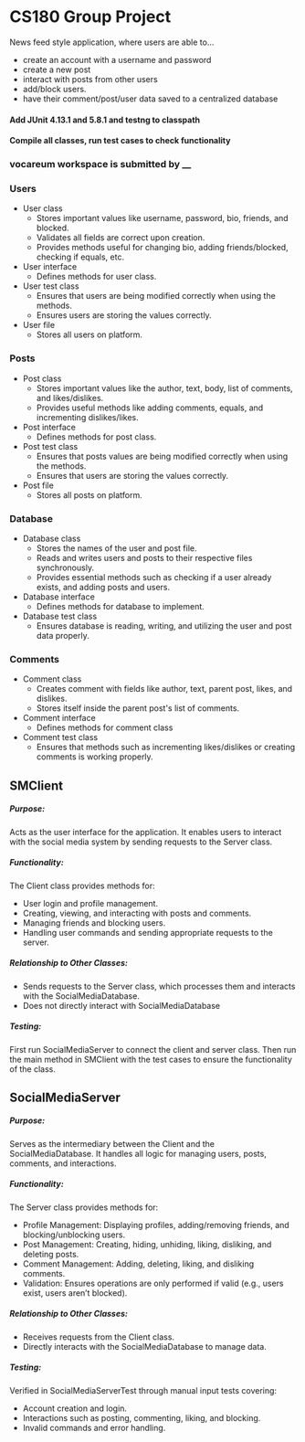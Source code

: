# CS180 Group Project
News feed style application, where users are able to...
- create an account with a username and password
- create a new post
- interact with posts from other users
- add/block users.
- have their comment/post/user data saved to a centralized database

#### Add JUnit 4.13.1 and 5.8.1 and testng to classpath
#### Compile all classes, run test cases to check functionality
### vocareum workspace is submitted by __

### Users
- User class
  - Stores important values like username, password, bio, friends, and blocked.
  - Validates all fields are correct upon creation.
  - Provides methods useful for changing bio, adding friends/blocked, checking if equals, etc.
- User interface
  - Defines methods for user class.
- User test class
  - Ensures that users are being modified correctly when using the methods.
  - Ensures users are storing the values correctly.
- User file
  - Stores all users on platform.
### Posts
- Post class
  - Stores important values like the author, text, body, list of comments, and likes/dislikes.
  - Provides useful methods like adding comments, equals, and incrementing dislikes/likes.
- Post interface
  - Defines methods for post class.
- Post test class
  - Ensures that posts values are being modified correctly when using the methods.
  - Ensures that users are storing the values correctly.
- Post file
  - Stores all posts on platform.
### Database
- Database class
  - Stores the names of the user and post file.
  - Reads and writes users and posts to their respective files synchronously.
  - Provides essential methods such as checking if a user already exists, and adding posts and users.
- Database interface
  - Defines methods for database to implement.
- Database test class
  - Ensures database is reading, writing, and utilizing the user and post data properly.
### Comments
- Comment class
  - Creates comment with fields like author, text, parent post, likes, and dislikes.
  - Stores itself inside the parent post's list of comments.
- Comment interface
  - Defines methods for comment class
- Comment test class
  - Ensures that methods such as incrementing likes/dislikes or creating comments is working properly.
    
## SMClient
##### Purpose: 
Acts as the user interface for the application. It enables users to interact with the social media system by sending requests to the Server class.

##### Functionality:
The Client class provides methods for:
- User login and profile management.
- Creating, viewing, and interacting with posts and comments.
- Managing friends and blocking users.
- Handling user commands and sending appropriate requests to the server.

##### Relationship to Other Classes:
- Sends requests to the Server class, which processes them and interacts with the SocialMediaDatabase.
- Does not directly interact with SocialMediaDatabase

##### Testing:
First run SocialMediaServer to connect the client and server class. Then run the main method in SMClient with the test cases to ensure the functionality of the class.

## SocialMediaServer
##### Purpose: 
Serves as the intermediary between the Client and the SocialMediaDatabase. It handles all logic for managing users, posts, comments, and interactions.

##### Functionality:
The Server class provides methods for:
- Profile Management: Displaying profiles, adding/removing friends, and blocking/unblocking users.
- Post Management: Creating, hiding, unhiding, liking, disliking, and deleting posts.
- Comment Management: Adding, deleting, liking, and disliking comments.
- Validation: Ensures operations are only performed if valid (e.g., users exist, users aren’t blocked).

##### Relationship to Other Classes:
- Receives requests from the Client class.
- Directly interacts with the SocialMediaDatabase to manage data.

##### Testing:
Verified in SocialMediaServerTest through manual input tests covering:
- Account creation and login.
- Interactions such as posting, commenting, liking, and blocking.
- Invalid commands and error handling.
